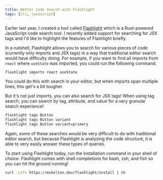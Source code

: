 ```yaml
---
title: Better Code Search with Flashlight
tags: [cli, javascript]
---
```


Earlier last year, I created a tool called
[Flashlight](https://github.com/mskelton/flashlight) which is a
Rust-powered JavaScript code search tool. I recently added support for
searching for JSX tags and I'd like to highlight the features of Flashlight
briefly.

In a nutshell, Flashlight allows you to search for various pieces of code
(currently only imports and JSX tags) in a way that traditional editor
search would have difficulty doing. For example, if you want to find all
imports from `react` where `useState` was imported, you could run the
following command.

```bash
flashlight imports react useState
```

You could do this with search in your editor, but when imports span
multiple lines, this get's a bit tougher.

But it's not just imports, you can also search for JSX tags! When using tag
search, you can search by tag, attribute, and value for a very granular
search experience!

```bash
flashlight tags Button
flashlight tags Button variant
flashlight tags Button variant=primary
```

Again, some of these searches would be very difficult to do with
traditional editor search, but because Flashlight is analyzing the code
structure, it is able to very easily answer these types of queries.

To start using Flashlight today, run the installation command in your shell
of choice. Flashlight comes with shell completions for bash, zsh, and fish
so you can hit the ground running!

```bash
curl -LSfs https://mskelton.dev/flashlight/install | sh
```
